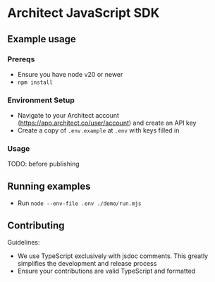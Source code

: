 # Architect JavaScript SDK

## Example usage

### Prereqs

* Ensure you have node v20 or newer
* `npm install`

### Environment Setup

* Navigate to your Architect account (https://app.architect.co/user/account) and
create an API key
* Create a copy of `.env.example` at `.env` with keys filled in

### Usage

TODO: before publishing

## Running examples

* Run `node --env-file .env ./demo/run.mjs`

## Contributing

Guidelines:
* We use TypeScript exclusively with jsdoc comments. This greatly simplifies the
  development and release process
* Ensure your contributions are valid TypeScript and formatted

